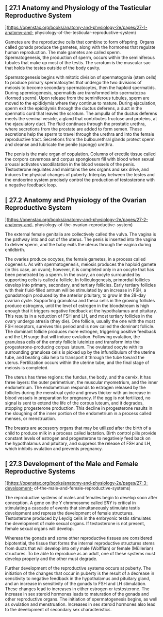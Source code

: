 ## [ 27.1 Anatomy and Physiology of the Testicular Reproductive System
](https://openstax.org/books/anatomy-and-physiology-2e/pages/27-1-anatomy-and-
physiology-of-the-testicular-reproductive-system)

Gametes are the reproductive cells that combine to form offspring. Organs
called gonads produce the gametes, along with the hormones that regulate human
reproduction. The male gametes are called sperm. Spermatogenesis, the
production of sperm, occurs within the seminiferous tubules that make up most
of the testis. The scrotum is the muscular sac that holds the testes outside
of the body cavity.

Spermatogenesis begins with mitotic division of spermatogonia (stem cells) to
produce primary spermatocytes that undergo the two divisions of meiosis to
become secondary spermatocytes, then the haploid spermatids. During
spermiogenesis, spermatids are transformed into spermatozoa (formed sperm).
Upon release from the seminiferous tubules, sperm are moved to the epididymis
where they continue to mature. During ejaculation, sperm exit the epididymis
through the ductus deferens, a duct in the spermatic cord that leaves the
scrotum. The ampulla of the ductus deferens meets the seminal vesicle, a gland
that contributes fructose and proteins, at the ejaculatory duct. The fluid
continues through the prostatic urethra, where secretions from the prostate
are added to form semen. These secretions help the sperm to travel through the
urethra and into the female reproductive tract. Secretions from the
bulbourethral glands protect sperm and cleanse and lubricate the penile
(spongy) urethra.

The penis is the male organ of copulation. Columns of erectile tissue called
the corpora cavernosa and corpus spongiosum fill with blood when sexual
arousal activates vasodilatation in the blood vessels of the penis.
Testosterone regulates and maintains the sex organs and sex drive, and induces
the physical changes of puberty. Interplay between the testes and the
endocrine system precisely control the production of testosterone with a
negative feedback loop.

## [ 27.2 Anatomy and Physiology of the Ovarian Reproductive System
](https://openstax.org/books/anatomy-and-physiology-2e/pages/27-2-anatomy-and-
physiology-of-the-ovarian-reproductive-system)

The external female genitalia are collectively called the vulva. The vagina is
the pathway into and out of the uterus. The penis is inserted into the vagina
to deliver sperm, and the baby exits the uterus through the vagina during
childbirth.

The ovaries produce oocytes, the female gametes, in a process called
oogenesis. As with spermatogenesis, meiosis produces the haploid gamete (in
this case, an ovum); however, it is completed only in an oocyte that has been
penetrated by a sperm. In the ovary, an oocyte surrounded by supporting cells
is called a follicle. In folliculogenesis, primordial follicles develop into
primary, secondary, and tertiary follicles. Early tertiary follicles with
their fluid-filled antrum will be stimulated by an increase in FSH, a
gonadotropin produced by the anterior pituitary, to grow in the 28-day ovarian
cycle. Supporting granulosa and theca cells in the growing follicles produce
estrogens, until the level of estrogen in the bloodstream is high enough that
it triggers negative feedback at the hypothalamus and pituitary. This results
in a reduction of FSH and LH, and most tertiary follicles in the ovary undergo
atresia (they die). One follicle, usually the one with the most FSH receptors,
survives this period and is now called the dominant follicle. The dominant
follicle produces more estrogen, triggering positive feedback and the LH surge
that will induce ovulation. Following ovulation, the granulosa cells of the
empty follicle luteinize and transform into the progesterone-producing corpus
luteum. The ovulated oocyte with its surrounding granulosa cells is picked up
by the infundibulum of the uterine tube, and beating cilia help to transport
it through the tube toward the uterus. Fertilization occurs within the uterine
tube, and the final stage of meiosis is completed.

The uterus has three regions: the fundus, the body, and the cervix. It has
three layers: the outer perimetrium, the muscular myometrium, and the inner
endometrium. The endometrium responds to estrogen released by the follicles
during the menstrual cycle and grows thicker with an increase in blood vessels
in preparation for pregnancy. If the egg is not fertilized, no signal is sent
to extend the life of the corpus luteum, and it degrades, stopping
progesterone production. This decline in progesterone results in the sloughing
of the inner portion of the endometrium in a process called menses, or
menstruation.

The breasts are accessory organs that may be utilized after the birth of a
child to produce milk in a process called lactation. Birth control pills
provide constant levels of estrogen and progesterone to negatively feed back
on the hypothalamus and pituitary, and suppress the release of FSH and LH,
which inhibits ovulation and prevents pregnancy.

## [ 27.3 Development of the Male and Female Reproductive Systems
](https://openstax.org/books/anatomy-and-physiology-2e/pages/27-3-development-
of-the-male-and-female-reproductive-systems)

The reproductive systems of males and females begin to develop soon after
conception. A gene on the Y chromosome called _SRY_ is critical in stimulating
a cascade of events that simultaneously stimulate testis development and
repress the development of female structures. Testosterone produced by Leydig
cells in the embryonic testis stimulates the development of male sexual
organs. If testosterone is not present, female sexual organs will develop.

Whereas the gonads and some other reproductive tissues are considered
bipotential, the tissue that forms the internal reproductive structures stems
from ducts that will develop into only male (Wolffian) or female (Müllerian)
structures. To be able to reproduce as an adult, one of these systems must
develop properly and the other must degrade.

Further development of the reproductive systems occurs at puberty. The
initiation of the changes that occur in puberty is the result of a decrease in
sensitivity to negative feedback in the hypothalamus and pituitary gland, and
an increase in sensitivity of the gonads to FSH and LH stimulation. These
changes lead to increases in either estrogen or testosterone. The increase in
sex steroid hormones leads to maturation of the gonads and other reproductive
organs. The initiation of spermatogenesis begins, as well as ovulation and
menstruation. Increases in sex steroid hormones also lead to the development
of secondary sex characteristics.

